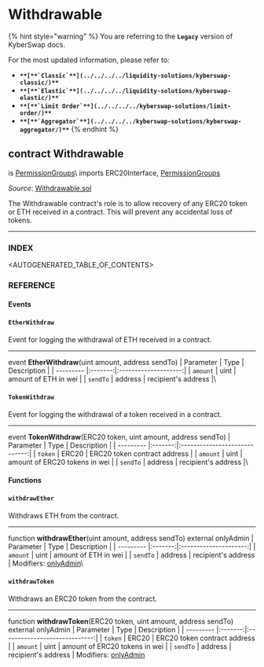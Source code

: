 # Withdrawable

{% hint style="warning" %}
You are referring to the **`Legacy`** version of KyberSwap docs.

For the most updated information, please refer to:

* **``**[**`Classic`**](../../../../liquidity-solutions/kyberswap-classic/)**``**
* **``**[**`Elastic`**](../../../../liquidity-solutions/kyberswap-elastic/)**``**
* **``**[**`Limit Order`**](../../../../kyberswap-solutions/limit-order/)**``**
* **``**[**`Aggregator`**](../../../../kyberswap-solutions/kyberswap-aggregator/)**``**
{% endhint %}

## contract Withdrawable

is [PermissionGroups](https://docs.kyberswap.com/Legacy/api-abi/misc/api\_abi-permissiongroups.md)\ imports ERC20Interface, [PermissionGroups](https://docs.kyberswap.com/Legacy/api-abi/misc/api\_abi-permissiongroups.md)

_Source_: [Withdrawable.sol](https://github.com/KyberNetwork/smart-contracts/blob/master/contracts/Withdrawable.sol)

The Withdrawable contract's role is to allow recovery of any ERC20 token or ETH received in a contract. This will prevent any accidental loss of tokens.

***

### INDEX[​](https://docs.kyberswap.com/Legacy/api-abi/misc/api\_abi-withdrawable#index) <a href="#index" id="index"></a>

\<AUTOGENERATED\_TABLE\_OF\_CONTENTS>

### REFERENCE[​](https://docs.kyberswap.com/Legacy/api-abi/misc/api\_abi-withdrawable#reference) <a href="#reference" id="reference"></a>

#### Events[​](https://docs.kyberswap.com/Legacy/api-abi/misc/api\_abi-withdrawable#events) <a href="#events" id="events"></a>

#### `EtherWithdraw`[​](https://docs.kyberswap.com/Legacy/api-abi/misc/api\_abi-withdrawable#etherwithdraw) <a href="#etherwithdraw" id="etherwithdraw"></a>

Event for logging the withdrawal of ETH received in a contract.

***

event **EtherWithdraw**(uint amount, address sendTo) | Parameter | Type | Description | | --------- |:-------:|:--------------------:| | `amount` | uint | amount of ETH in wei | | `sendTo` | address | recipient's address |\


#### `TokenWithdraw`[​](https://docs.kyberswap.com/Legacy/api-abi/misc/api\_abi-withdrawable#tokenwithdraw) <a href="#tokenwithdraw" id="tokenwithdraw"></a>

Event for logging the withdrawal of a token received in a contract.

***

event **TokenWithdraw**(ERC20 token, uint amount, address sendTo) | Parameter | Type | Description | | --------- |:-------:|:-----------------------------:| | `token` | ERC20 | ERC20 token contract address | | `amount` | uint | amount of ERC20 tokens in wei | | `sendTo` | address | recipient's address |\


#### Functions[​](https://docs.kyberswap.com/Legacy/api-abi/misc/api\_abi-withdrawable#functions) <a href="#functions" id="functions"></a>

#### `withdrawEther`[​](https://docs.kyberswap.com/Legacy/api-abi/misc/api\_abi-withdrawable#withdrawether) <a href="#withdrawether" id="withdrawether"></a>

Withdraws ETH from the contract.

***

function **withdrawEther**(uint amount, address sendTo) external onlyAdmin | Parameter | Type | Description | | --------- |:-------:|:---------------------:| | `amount` | uint | amount of ETH in wei | | `sendTo` | address | recipient's address | Modifiers: [onlyAdmin](https://docs.kyberswap.com/Legacy/api-abi/misc/api\_abi-permissiongroups.md#onlyadmin)\


#### `withdrawToken`[​](https://docs.kyberswap.com/Legacy/api-abi/misc/api\_abi-withdrawable#withdrawtoken) <a href="#withdrawtoken" id="withdrawtoken"></a>

Withdraws an ERC20 token from the contract.

***

function **withdrawToken**(ERC20 token, uint amount, address sendTo) external onlyAdmin | Parameter | Type | Description | | --------- |:-------:|:-----------------------------:| | `token` | ERC20 | ERC20 token contract address | | `amount` | uint | amount of ERC20 tokens in wei | | `sendTo` | address | recipient's address | Modifiers: [onlyAdmin](https://docs.kyberswap.com/Legacy/api-abi/misc/api\_abi-permissiongroups.md#onlyadmin)
